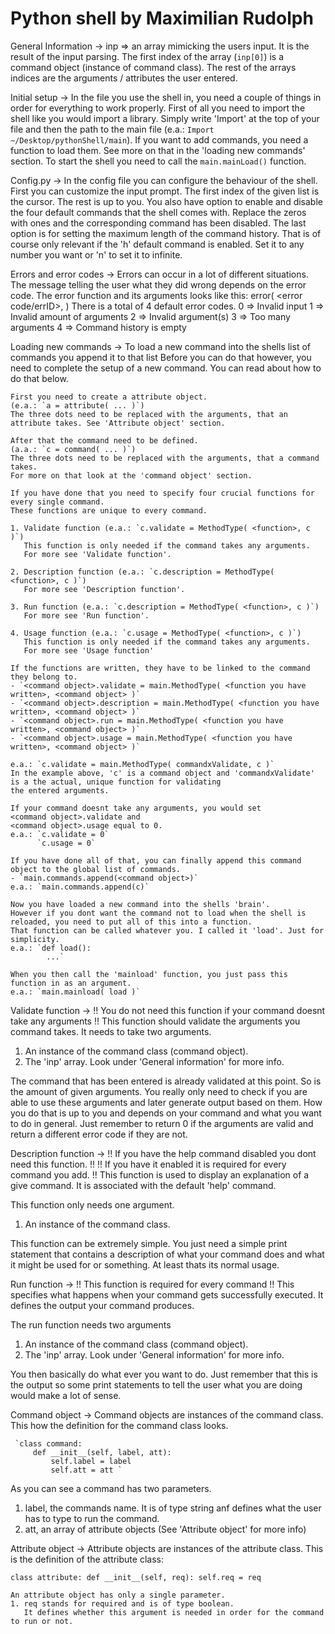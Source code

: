 # Python shell by Maximilian Rudolph


General Information
-> inp => an array mimicking the users input. It is the result of the input parsing. The first index of the array
   (`inp[0]`) is a command object (instance of command class). The rest of the arrays indices are the arguments / attributes
   the user entered.

Initial setup
-> In the file you use the shell in, you need a couple of things in order for everything to work properly.
   First of all you need to import the shell like you would import a library.
   Simply write 'Import' at the top of your file and then the path to the main file (e.a.: `Import ~/Desktop/pythonShell/main`).
   If you want to add commands, you need a function to load them. See more on that in the 'loading new commands' section.
   To start the shell you need to call the `main.mainLoad()` function.

Config.py
-> In the config file you can configure the behaviour of the shell.
   First you can customize the input prompt. The first index of the given list is the cursor. The rest is up to you.
   You also have option to enable and disable the four default commands that the shell comes with. Replace the zeros with
   ones and the corresponding command has been disabled.
   The last option is for setting the maximum length of the command history. That is of course only relevant if the 'h'
   default command is enabled. Set it to any number you want or 'n' to set it to infinite.

Errors and error codes
-> Errors can occur in a lot of different situations. The message telling the user what they did wrong depends on the
   error code. The error function and its arguments looks like this: error( <error code/errID>, <command object> )
   There is a total of 4 default error codes.
   0 => Invalid input
   1 => Invalid amount of arguments
   2 => Invalid argument(s)
   3 => Too many arguments
   4 => Command history is empty

Loading new commands
->  To load a new command into the shells list of commands you append it to that list
    Before you can do that however, you need to complete the setup of a new command. You can read about how to do that below.

    First you need to create a attribute object.
    (e.a.: `a = attribute( ... )`)
    The three dots need to be replaced with the arguments, that an attribute takes. See 'Attribute object' section.

    After that the command need to be defined.
    (a.a.: `c = command( ... )`)
    The three dots need to be replaced with the arguments, that a command takes.
    For more on that look at the 'command object' section.

    If you have done that you need to specify four crucial functions for every single command.
    These functions are unique to every command.

    1. Validate function (e.a.: `c.validate = MethodType( <function>, c )`)
       This function is only needed if the command takes any arguments.
       For more see 'Validate function'.

    2. Description function (e.a.: `c.description = MethodType( <function>, c )`)
       For more see 'Description function'.

    3. Run function (e.a.: `c.description = MethodType( <function>, c )`)
       For more see 'Run function'.

    4. Usage function (e.a.: `c.usage = MethodType( <function>, c )`)
       This function is only needed if the command takes any arguments.
       For more see 'Usage function'

    If the functions are written, they have to be linked to the command they belong to.
    - `<command object>.validate = main.MethodType( <function you have written>, <command object> )`
    - `<command object>.description = main.MethodType( <function you have written>, <command object> )`
    - `<command object>.run = main.MethodType( <function you have written>, <command object> )`
    - `<command object>.usage = main.MethodType( <function you have written>, <command object> )`

    e.a.: `c.validate = main.MethodType( commandxValidate, c )`
    In the example above, 'c' is a command object and 'commandxValidate' is a the actual, unique function for validating
    the entered arguments.

    If your command doesnt take any arguments, you would set
    <command object>.validate and
    <command object>.usage equal to 0.
    e.a.: `c.validate = 0`
          `c.usage = 0`

    If you have done all of that, you can finally append this command object to the global list of commands.
    - `main.commands.append(<command object>)`
    e.a.: `main.commands.append(c)`

    Now you have loaded a new command into the shells 'brain'.
    However if you dont want the command not to load when the shell is reloaded, you need to put all of this into a function.
    That function can be called whatever you. I called it 'load'. Just for simplicity.
    e.a.: `def load():
            ...`

    When you then call the 'mainload' function, you just pass this function in as an argument.
    e.a.: `main.mainload( load )`

Validate function
-> !! You do not need this function if your command doesnt take any arguments !!
   This function should validate the arguments you command takes.
   It needs to take two arguments.
   1. An instance of the command class (command object).
   2. The 'inp' array. Look under 'General information' for more info.

   The command that has been entered is already validated at this point. So is the amount of given arguments.
   You really only need to check if you are able to use these arguments and later generate output based on them.
   How you do that is up to you and depends on your command and what you want to do in general.
   Just remember to return 0 if the arguments are valid and return a different error code if they are not.

Description function
-> !! If you have the help command disabled you dont need this function. !!
   !! If you have it enabled it is required for every command you add. !!
   This function is used to display an explanation of a give command. It is associated with the default 'help' command.

   This function only needs one argument.
   1. An instance of the command class.

   This function can be extremely simple. You just need a simple print statement that contains a description of what your
   command does and what it might be used for or something. At least thats its normal usage.

Run function
-> !! This function is required for every command !!
   This specifies what happens when your command gets successfully executed. It defines the output your command produces.

   The run function needs two arguments
   1. An instance of the command class (command object).
   2. The 'inp' array. Look under 'General information' for more info.

   You then basically do what ever you want to do. Just remember that this is the output so some print statements
   to tell the user what you are doing would make a lot of sense.

Command object
-> Command objects are instances of the command class.
   This how the definition for the command class looks.

     `class command:
         def __init__(self, label, att):
             self.label = label
             self.att = att `

   As you can see a command has two parameters.
   1. label, the commands name. It is of type string anf defines what the user has to type to run the command.
   2. att, an array of attribute objects (See 'Attribute object' for more info)


Attribute object
-> Attribute objects are instances of the attribute class.
   This is the definition of the attribute class:

   `class attribute:
       def __init__(self, req):
           self.req = req`

    An attribute object has only a single parameter.
    1. req stands for required and is of type boolean.
       It defines whether this argument is needed in order for the command to run or not.
